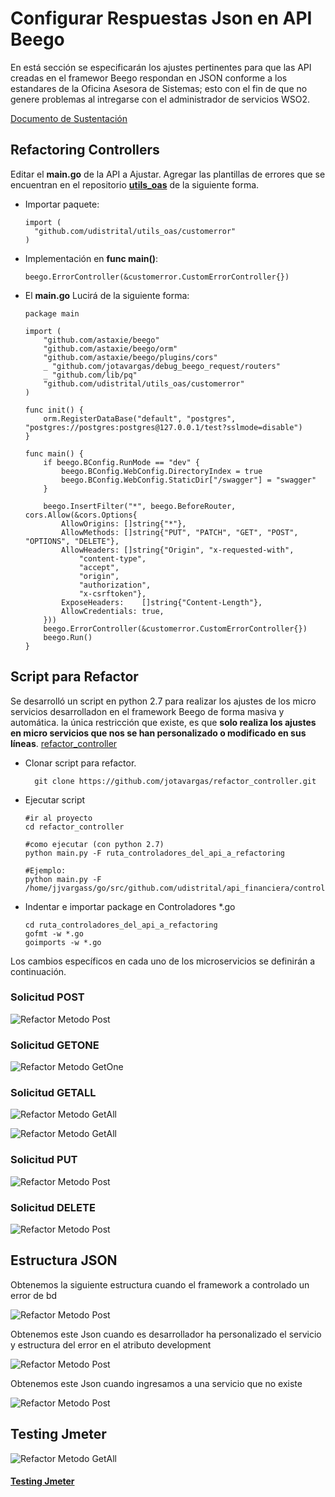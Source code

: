 # Configurar Respuestas Json en API Beego

En está sección se especificarán los ajustes pertinentes para que las API creadas en el framewor Beego respondan en JSON conforme a los estandares de la Oficina Asesora de Sistemas; esto con el fin de que no genere problemas al intregarse con el administrador de servicios WSO2.

[Documento de Sustentación](https://docs.google.com/document/d/1wxf8QB-qZ3c5H2irR6kV6SoVQMw5LNNkp3aFLo9nooI/edit?usp=sharing)

## Refactoring Controllers

Editar el **main.go** de la API a Ajustar. Agregar las plantillas de errores que se encuentran en el repositorio **[utils_oas](https://github.com/udistrital/utils_oas)** de la siguiente forma.

- Importar paquete:

      import (
        "github.com/udistrital/utils_oas/customerror"
      )

- Implementación en **func main()**:

      beego.ErrorController(&customerror.CustomErrorController{})

- El **main.go** Lucirá de la siguiente forma:

      package main

      import (
          "github.com/astaxie/beego"
          "github.com/astaxie/beego/orm"
          "github.com/astaxie/beego/plugins/cors"
          _ "github.com/jotavargas/debug_beego_request/routers"
          _ "github.com/lib/pq"
          "github.com/udistrital/utils_oas/customerror"
      )

      func init() {
          orm.RegisterDataBase("default", "postgres", "postgres://postgres:postgres@127.0.0.1/test?sslmode=disable")
      }

      func main() {
          if beego.BConfig.RunMode == "dev" {
              beego.BConfig.WebConfig.DirectoryIndex = true
              beego.BConfig.WebConfig.StaticDir["/swagger"] = "swagger"
          }

          beego.InsertFilter("*", beego.BeforeRouter, cors.Allow(&cors.Options{
              AllowOrigins: []string{"*"},
              AllowMethods: []string{"PUT", "PATCH", "GET", "POST", "OPTIONS", "DELETE"},
              AllowHeaders: []string{"Origin", "x-requested-with",
                  "content-type",
                  "accept",
                  "origin",
                  "authorization",
                  "x-csrftoken"},
              ExposeHeaders:    []string{"Content-Length"},
              AllowCredentials: true,
          }))
          beego.ErrorController(&customerror.CustomErrorController{})
          beego.Run()
      }

## Script para Refactor

Se desarrolló un script en python 2.7 para realizar los ajustes de los micro servicios desarrolladon en el framework Beego de forma masiva y automática. la única restricción que existe, es que **solo realiza los ajustes en micro servicios que nos se han personalizado o modificado en sus líneas**. [refactor_controller](https://github.com/jotavargas/refactor_controller)

- Clonar script para refactor.

        git clone https://github.com/jotavargas/refactor_controller.git

- Ejecutar script

      #ir al proyecto
      cd refactor_controller

      #como ejecutar (con python 2.7)
      python main.py -F ruta_controladores_del_api_a_refactoring

      #Ejemplo:
      python main.py -F /home/jjvargass/go/src/github.com/udistrital/api_financiera/controllers

- Indentar e importar package en Controladores *.go

      cd ruta_controladores_del_api_a_refactoring
      gofmt -w *.go
      goimports -w *.go



Los cambios específicos en cada uno de los microservicios se definirán a continuación.


### Solicitud POST

  ![Refactor Metodo Post](/generacion_de_apis/img/post.png)


### Solicitud GETONE

  ![Refactor Metodo GetOne](/generacion_de_apis/img/getone.png)


### Solicitud GETALL

  ![Refactor Metodo GetAll](/generacion_de_apis/img/getall1.png)

  ![Refactor Metodo GetAll](/generacion_de_apis/img/getall2.png)

### Solicitud PUT

  ![Refactor Metodo Post](/generacion_de_apis/img/put.png)

### Solicitud DELETE

  ![Refactor Metodo Post](/generacion_de_apis/img/delete.png)

## Estructura JSON

Obtenemos la siguiente estructura cuando el framework a controlado un error de bd

  ![Refactor Metodo Post](/generacion_de_apis/img/json01.png)

Obtenemos este Json cuando es desarrollador ha personalizado el servicio y estructura del error en el atributo development

  ![Refactor Metodo Post](/generacion_de_apis/img/json02.png)

Obtenemos este Json cuando ingresamos a una servicio  que no existe

![Refactor Metodo Post](/generacion_de_apis/img/json03.png)


## Testing Jmeter

![Refactor Metodo GetAll](/generacion_de_apis/img/test_01.png)

#### [Testing Jmeter](/generacion_de_apis/src/beegoTodasLasSolicitudes.jmx)
